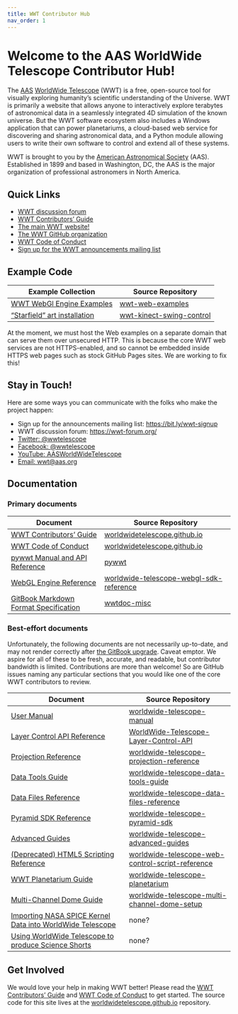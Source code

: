 ```yaml
---
title: WWT Contributor Hub
nav_order: 1
---
```


<!-- See README.md for how to preview this file when making edits -->

# Welcome to the AAS WorldWide Telescope Contributor Hub!

The [AAS](https://aas.org/)
[WorldWide Telescope](http://www.worldwidetelescope.org) (WWT) is a free,
open-source tool for visually exploring humanity’s scientific understanding of
the Universe. WWT is primarily a website that allows anyone to interactively
explore terabytes of astronomical data in a seamlessly integrated 4D
simulation of the known universe. But the WWT software ecosystem also includes
a Windows application that can power planetariums, a cloud-based web service
for discovering and sharing astronomical data, and a Python module allowing
users to write their own software to control and extend all of these systems.

WWT is brought to you by the [American Astronomical Society](https://aas.org/)
(AAS). Established in 1899 and based in Washington, DC, the AAS is the major
organization of professional astronomers in North America.

## Quick Links

- [WWT discussion forum]
- [WWT Contributors’ Guide]
- [The main WWT website!](http://www.worldwidetelescope.org/)
- [The WWT GitHub organization](https://github.com/WorldWideTelescope)
- [WWT Code of Conduct]
- [Sign up for the WWT announcements mailing list](https://bit.ly/wwt-signup)

[WWT discussion forum]: https://wwt-forum.org/

## Example Code

| Example Collection | Source Repository |
|-- | -- |
| [WWT WebGl Engine Examples] | [wwt-web-examples] |
| [“Starfield” art installation] | [wwt-kinect-swing-control] |

[WWT WebGl Engine Examples]: http://webhosted.wwt-forum.org/webengine-examples/
[“Starfield” art installation]: https://muda.co/starfield/

[wwt-web-examples]: https://github.com/WorldWideTelescope/wwt-web-examples/
[wwt-kinect-swing-control]: https://github.com/WorldWideTelescope/wwt-kinect-swing-control/

At the moment, we must host the Web examples on a separate domain that can
serve them over unsecured HTTP. This is because the core WWT web services are
not HTTPS-enabled, and so cannot be embedded inside HTTPS web pages such as
stock GitHub Pages sites. We are working to fix this!


## Stay in Touch!

Here are some ways you can communicate with the folks who make the project
happen:

- Sign up for the announcements mailing list: <https://bit.ly/wwt-signup>
- WWT discussion forum: <https://wwt-forum.org/>
- [Twitter: @wwtelescope](https://twitter.com/wwtelescope)
- [Facebook: @wwtelescope](https://www.facebook.com/wwtelescope/)
- [YouTube: AASWorldWideTelescope](https://www.youtube.com/c/AASWorldWideTelescope)
- [Email: wwt@aas.org](mailto:wwt@aas.org)


## Documentation

### Primary documents

| Document | Source Repository |
|-- | -- |
| [WWT Contributors’ Guide] | [worldwidetelescope.github.io] |
| [WWT Code of Conduct] | [worldwidetelescope.github.io] |
| [pywwt Manual and API Reference] | [pywwt] |
| [WebGL Engine Reference] | [worldwide-telescope-webgl-sdk-reference] |
| [GitBook Markdown Format Specification] | [wwtdoc-misc] |

[WWT Contributors’ Guide]: ./CONTRIBUTING.md
[WWT Code of Conduct]: ./CODE_OF_CONDUCT.md
[pywwt Manual and API Reference]: https://pywwt.readthedocs.io/
[WebGL Engine Reference]: https://worldwidetelescope.gitbook.io/webgl-engine-reference/
[GitBook Markdown Format Specification]: https://worldwidetelescope.gitbook.io/miscellaneous/documents/gitbook-spec

[worldwidetelescope.github.io]: https://github.com/WorldWideTelescope/worldwidetelescope.github.io
[pywwt]: https://github.com/WorldWideTelescope/pywwt
[worldwide-telescope-webgl-sdk-reference]: https://github.com/WorldWideTelescope/worldwide-telescope-webgl-sdk-reference
[wwtdoc-misc]: https://github.com/WorldWideTelescope/wwtdoc-misc

### Best-effort documents

Unfortunately, the following documents are not necessarily up-to-date, and may
not render correctly after
[the GitBook upgrade](https://docs.gitbook.com/v2-changes). Caveat emptor. We
aspire for all of these to be fresh, accurate, and readable, but contributor
bandwidth is limited. Contributions are more than welcome! So are GitHub
issues naming any particular sections that you would like one of the core WWT
contributors to review.

| Document | Source Repository |
|-- | -- |
| [User Manual] | [worldwide-telescope-manual] |
| [Layer Control API Reference] | [WorldWide-Telescope-Layer-Control-API] |
| [Projection Reference] | [worldwide-telescope-projection-reference] |
| [Data Tools Guide] | [worldwide-telescope-data-tools-guide] |
| [Data Files Reference] | [worldwide-telescope-data-files-reference] |
| [Pyramid SDK Reference] | [worldwide-telescope-pyramid-sdk] |
| [Advanced Guides] | [worldwide-telescope-advanced-guides] |
| [(Deprecated) HTML5 Scripting Reference] | [worldwide-telescope-web-control-script-reference] |
| [WWT Planetarium Guide] | [worldwide-telescope-planetarium] |
| [Multi-Channel Dome Guide] | [worldwide-telescope-multi-channel-dome-setup] |
| [Importing NASA SPICE Kernel Data into WorldWide Telescope] | none? |
| [Using WorldWide Telescope to produce Science Shorts] | none? |

[User Manual]: https://worldwidetelescope.gitbook.io/user-manual/
[Layer Control API Reference]: https://worldwidetelescope.gitbook.io/layer-control-reference/
[Projection Reference]: https://worldwidetelescope.gitbook.io/projection-reference/
[Data Tools Guide]: https://worldwidetelescope.gitbook.io/data-tools-guide/
[Data Files Reference]: https://worldwidetelescope.gitbook.io/data-files-reference/
[Pyramid SDK Reference]: https://worldwidetelescope.gitbook.io/pyramid-sdk-reference/
[Advanced Guides]: https://worldwidetelescope.gitbook.io/advanced-guides/
[(Deprecated) HTML5 Scripting Reference]: https://worldwidetelescope.gitbook.io/html5-control-reference/
[WWT Planetarium Guide]: https://worldwidetelescope.gitbook.io/planetarium-guide/
[Multi-Channel Dome Guide]: https://worldwidetelescope.gitbook.io/multi-channel-dome-setup/
[Importing NASA SPICE Kernel Data into WorldWide Telescope]: https://astrodavid.gitbook.io/importing-spice-kernel-data-to-worldwide-telescop/
[Using WorldWide Telescope to produce Science Shorts]: https://doctorspaceman.gitbook.io/using-worldwide-telescope-to-produce-science-shor/

[worldwide-telescope-manual]: https://github.com/WorldWideTelescope/worldwide-telescope-manual
[WorldWide-Telescope-Layer-Control-API]: https://github.com/WorldWideTelescope/WorldWide-Telescope-Layer-Control-API
[worldwide-telescope-projection-reference]: https://github.com/WorldWideTelescope/worldwide-telescope-projection-reference
[worldwide-telescope-data-tools-guide]: https://github.com/WorldWideTelescope/worldwide-telescope-data-tools-guide
[worldwide-telescope-data-files-reference]: https://github.com/WorldWideTelescope/worldwide-telescope-data-files-reference
[worldwide-telescope-pyramid-sdk]: https://github.com/WorldWideTelescope/worldwide-telescope-pyramid-sdk
[worldwide-telescope-advanced-guides]: https://github.com/WorldWideTelescope/worldwide-telescope-advanced-guides
[worldwide-telescope-web-control-script-reference]: https://github.com/WorldWideTelescope/worldwide-telescope-web-control-script-reference
[worldwide-telescope-planetarium]: https://github.com/WorldWideTelescope/worldwide-telescope-planetarium
[worldwide-telescope-multi-channel-dome-setup]: https://github.com/WorldWideTelescope/worldwide-telescope-multi-channel-dome-setup
[worldwidetelescope.github.io]: https://github.com/WorldWideTelescope/worldwidetelescope.github.io

## Get Involved

We would love your help in making WWT better! Please read the
[WWT Contributors’ Guide] and [WWT Code of Conduct] to get started. The source
code for this site lives at the [worldwidetelescope.github.io] repository.
